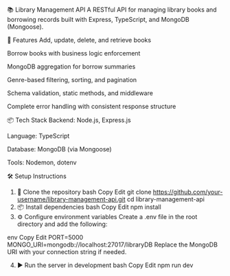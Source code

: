 📚 Library Management API
A RESTful API for managing library books and borrowing records built with Express, TypeScript, and MongoDB (Mongoose).

🚀 Features
Add, update, delete, and retrieve books

Borrow books with business logic enforcement

MongoDB aggregation for borrow summaries

Genre-based filtering, sorting, and pagination

Schema validation, static methods, and middleware

Complete error handling with consistent response structure

📦 Tech Stack
Backend: Node.js, Express.js

Language: TypeScript

Database: MongoDB (via Mongoose)

Tools: Nodemon, dotenv

🛠️ Setup Instructions
1. 📁 Clone the repository
bash
Copy
Edit
git clone https://github.com/your-username/library-management-api.git
cd library-management-api
2. 📦 Install dependencies
bash
Copy
Edit
npm install
3. ⚙️ Configure environment variables
Create a .env file in the root directory and add the following:

env
Copy
Edit
PORT=5000
MONGO_URI=mongodb://localhost:27017/libraryDB
Replace the MongoDB URI with your connection string if needed.

4. ▶️ Run the server in development
bash
Copy
Edit
npm run dev
